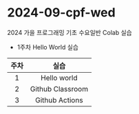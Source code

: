 # 2024-09-cpf-wed
2024 가을 프로그래밍 기초 수요일반 Colab 실습

* 1주차 Hello World 실습 

|주차|실습|
|:-----:|:------:|
|1 | Hello world|
|2| Github Classroom|
|3| Github Actions|